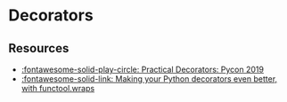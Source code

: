 Decorators
===

Resources
---
- [:fontawesome-solid-play-circle: Practical Decorators: Pycon 2019](https://www.youtube.com/watch?v=MjHpMCIvwsY)
- [:fontawesome-solid-link: Making your Python decorators even better, with functool.wraps](https://lerner.co.il/2019/05/05/making-your-python-decorators-even-better-with-functool-wraps/)
